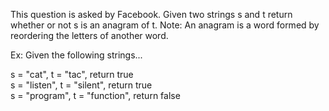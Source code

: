 This question is asked by Facebook. Given two strings s and t return whether or not s is an anagram of t.
Note: An anagram is a word formed by reordering the letters of another word.

Ex: Given the following strings...

s = "cat", t = "tac", return true   
s = "listen", t = "silent", return true  
s = "program", t = "function", return false  

